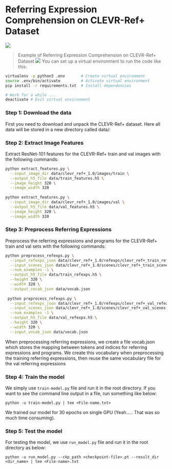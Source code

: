 # Referring Expression Comprehension on CLEVR-Ref+ Dataset




![](https://raw.githubusercontent.com/ksrath0re/clevr-refplus/master/Example.JPG)
> Example of Referring Expression Comprehension on CLEVR-Ref+ Dataset
![](https://github.com/ksrath0re/clevr-refplus/blob/master/Example.JPG)
You can set up a virtual environment to run the code like this:

```bash
virtualenv -p python3 .env       # Create virtual environment
source .env/bin/activate         # Activate virtual environment
pip install -r requirements.txt  # Install dependencies

# Work for a while ...
deactivate # Exit virtual environment
```

### Step 1: Download the data

First you need to download and unpack the CLEVR-Ref+ dataset. Here all data will be stored in a new directory called data/:

### Step 2: Extract Image Features

Extract ResNet-101 features for the CLEVR-Ref+ train and val images with the following commands:

```bash
python extract_features.py \
  --input_image_dir data/clevr_ref+_1.0/images/train \
  --output_h5_file data/train_features.h5 \
  --image_height 320 \
  --image_width 320
  
python extract_features.py \
  --input_image_dir data/clevr_ref+_1.0/images/val \
  --output_h5_file data/val_features.h5 \
  --image_height 320 \
  --image_width 320
```
### Step 3: Preprocess Referring Expressions
Preprocess the referring expressions and programs for the CLEVR-Ref+ train and val sets with the following commands:

```bash
python preprocess_refexps.py \
  --input_refexps_json data/clevr_ref+_1.0/refexps/clevr_ref+_train_refexps.json \
  --input_scenes_json data/clevr_ref+_1.0/scenes/clevr_ref+_train_scenes.json \
  --num_examples -1 \
  --output_h5_file data/train_refexps.h5 \
  --height 320 \
  --width 320 \
  --output_vocab_json data/vocab.json
  
 python preprocess_refexps.py \
  --input_refexps_json data/clevr_ref+_1.0/refexps/clevr_ref+_val_refexps.json \
  --input_scenes_json data/clevr_ref+_1.0/scenes/clevr_ref+_val_scenes.json \
  --num_examples -1 \
  --output_h5_file data/val_refexps.h5 \
  --height 320 \
  --width 320 \
  --input_vocab_json data/vocab.json
```

When preprocessing referring expressions, we create a file vocab.json which stores the mapping between tokens and indices for referring expressions and programs. We create this vocabulary when preprocessing the training referring expressions, then reuse the same vocabulary file for the val referring expressions

### Step 4: Train the model

We simply use `train-model.py` file and run it in the root directory. If you want to see the command line output in a file, run something like below:

```
python -u train-model.py | tee <File-name.txt>
```
We trained our model for 30 epochs on single GPU (Yeah..... That was so much time consuming).

### Step 5: Test the model

For testing the model, we use ` run_model.py ` file and run it in the root directory as below:

```
python -u run_model.py --ckp_path <checkpoint-file>.pt --result_dir <dir_name> | tee <File-name>.txt
```
